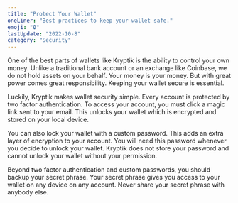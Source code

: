 ```yaml
---
title: "Protect Your Wallet"
oneLiner: "Best practices to keep your wallet safe."
emoji: "🔒"
lastUpdate: "2022-10-8"
category: "Security"
---
```


One of the best parts of wallets like Kryptik is the ability to control your own money. Unlike a traditional bank account or an exchange like Coinbase, we do not hold assets on your behalf. Your money is your money. But with great power comes great responsibility. Keeping your wallet secure is essential.

Luckily, Kryptik makes wallet security simple. Every account is protected by two factor authentication. To access your account, you must click a magic link sent to your email. This unlocks your wallet which is encrypted and stored on your local device.

You can also lock your wallet with a custom password. This adds an extra layer of encryption to your account. You will need this password whenever you decide to unlock your wallet. Kryptik does not store your password and cannot unlock your wallet without your permission.

Beyond two factor authentication and custom passwords, you should backup your secret phrase. Your secret phrase gives you access to your wallet on any device on any account. Never share your secret phrase with anybody else.
